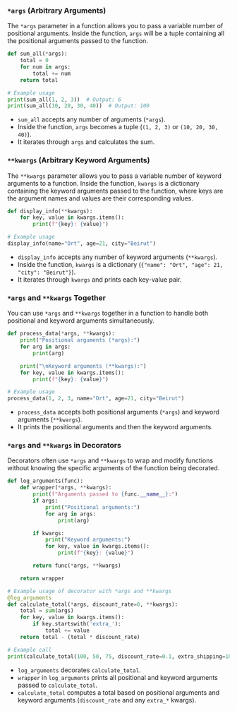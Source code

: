 ### `*args` (Arbitrary Arguments)

The `*args` parameter in a function allows you to pass a variable number of positional arguments. Inside the function, `args` will be a tuple containing all the positional arguments passed to the function.

```python
def sum_all(*args):
    total = 0
    for num in args:
        total += num
    return total

# Example usage
print(sum_all(1, 2, 3))  # Output: 6
print(sum_all(10, 20, 30, 40))  # Output: 100
```

- `sum_all` accepts any number of arguments (`*args`).
- Inside the function, `args` becomes a tuple (`(1, 2, 3)` or `(10, 20, 30, 40)`).
- It iterates through `args` and calculates the sum.

### `**kwargs` (Arbitrary Keyword Arguments)

The `**kwargs` parameter allows you to pass a variable number of keyword arguments to a function. Inside the function, `kwargs` is a dictionary containing the keyword arguments passed to the function, where keys are the argument names and values are their corresponding values.

```python
def display_info(**kwargs):
    for key, value in kwargs.items():
        print(f"{key}: {value}")

# Example usage
display_info(name="Ort", age=21, city="Beirut")
```

- `display_info` accepts any number of keyword arguments (`**kwargs`).
- Inside the function, `kwargs` is a dictionary (`{"name": "Ort", "age": 21, "city": "Beirut"}`).
- It iterates through `kwargs` and prints each key-value pair.

### `*args` and `**kwargs` Together

You can use `*args` and `**kwargs` together in a function to handle both positional and keyword arguments simultaneously.

```python
def process_data(*args, **kwargs):
    print("Positional arguments (*args):")
    for arg in args:
        print(arg)

    print("\nKeyword arguments (**kwargs):")
    for key, value in kwargs.items():
        print(f"{key}: {value}")

# Example usage
process_data(1, 2, 3, name="Ort", age=21, city="Beirut")
```

- `process_data` accepts both positional arguments (`*args`) and keyword arguments (`**kwargs`).
- It prints the positional arguments and then the keyword arguments.

### `*args` and `**kwargs` in Decorators

Decorators often use `*args` and `**kwargs` to wrap and modify functions without knowing the specific arguments of the function being decorated.

```python
def log_arguments(func):
    def wrapper(*args, **kwargs):
        print(f"Arguments passed to {func.__name__}:")
        if args:
            print("Positional arguments:")
            for arg in args:
                print(arg)

        if kwargs:
            print("Keyword arguments:")
            for key, value in kwargs.items():
                print(f"{key}: {value}")

        return func(*args, **kwargs)

    return wrapper

# Example usage of decorator with *args and **kwargs
@log_arguments
def calculate_total(*args, discount_rate=0, **kwargs):
    total = sum(args)
    for key, value in kwargs.items():
        if key.startswith('extra_'):
            total += value
    return total - (total * discount_rate)

# Example call
print(calculate_total(100, 50, 75, discount_rate=0.1, extra_shipping=10, extra_handling=5))
```

- `log_arguments` decorates `calculate_total`.
- `wrapper` in `log_arguments` prints all positional and keyword arguments passed to `calculate_total`.
- `calculate_total` computes a total based on positional arguments and keyword arguments (`discount_rate` and any `extra_*` kwargs).
